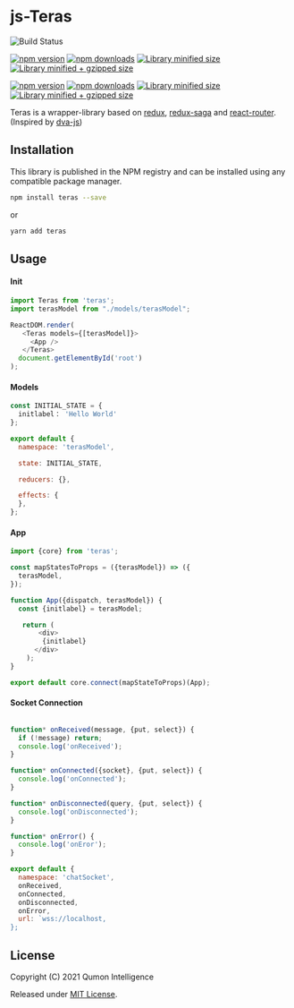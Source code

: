 # js-Teras

![Build Status](https://github.com/qumonintelligence/teras/actions/workflows/main.yml/badge.svg?branch=main)

[![npm version](https://img.shields.io/npm/v/teras.svg?style=flat-square)](https://www.npmjs.com/package/teras)
[![npm downloads](https://img.shields.io/npm/dm/teras.svg?style=flat-square)](https://www.npmjs.com/package/teras)
[![Library minified size](https://badgen.net/bundlephobia/min/teras)](https://bundlephobia.com/result?p=teras)
[![Library minified + gzipped size](https://badgen.net/bundlephobia/minzip/teras)](https://bundlephobia.com/result?p=teras)

[![npm version](https://img.shields.io/npm/v/teras-core.svg?style=flat-square)](https://www.npmjs.com/package/teras-core)
[![npm downloads](https://img.shields.io/npm/dm/teras-core.svg?style=flat-square)](https://www.npmjs.com/package/teras-core)
[![Library minified size](https://badgen.net/bundlephobia/min/teras-core)](https://bundlephobia.com/result?p=teras-core)
[![Library minified + gzipped size](https://badgen.net/bundlephobia/minzip/teras-core)](https://bundlephobia.com/result?p=teras-core)

Teras is a wrapper-library based on [redux](https://github.com/reactjs/redux), [redux-saga](https://github.com/redux-saga/redux-saga) and [react-router](https://github.com/ReactTraining/react-router). (Inspired by [dva-js](https://github.com/dvajs/dva))

## Installation

This library is published in the NPM registry and can be installed using any compatible package manager.

```sh
npm install teras --save
```
or

```sh
yarn add teras
```

## Usage 

#### Init
```javascript
import Teras from 'teras';
import terasModel from "./models/terasModel";

ReactDOM.render(
   <Teras models={[terasModel]}>
     <App />
   </Teras>
  document.getElementById('root')
);

```

#### Models

```javascript
const INITIAL_STATE = {
  initlabel： 'Hello World'
};

export default {
  namespace: 'terasModel',

  state: INITIAL_STATE,

  reducers: {},

  effects: {
  },
};

```

#### App
```javascript
import {core} from 'teras';

const mapStatesToProps = ({terasModel}) => ({
  terasModel,
});

function App({dispatch, terasModel}) {
  const {initlabel} = terasModel;

   return (
       <div>
        {initlabel}
      </div>
    );
}

export default core.connect(mapStateToProps)(App);

```


#### Socket Connection

```javascript

function* onReceived(message, {put, select}) {
  if (!message) return;
  console.log('onReceived');
}

function* onConnected({socket}, {put, select}) {
  console.log('onConnected');
}

function* onDisconnected(query, {put, select}) {
  console.log('onDisconnected');
}

function* onError() {
  console.log('onEror');
}

export default {
  namespace: 'chatSocket',
  onReceived,
  onConnected,
  onDisconnected,
  onError,
  url: `wss://localhost,
};

```

## License
Copyright (C) 2021 Qumon Intelligence

Released under [MIT License](./LICENSE).
